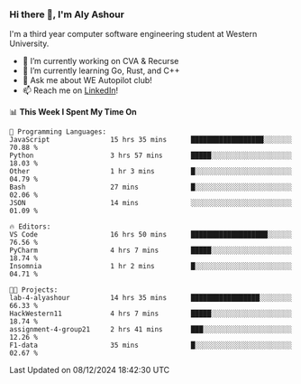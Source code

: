 ### Hi there 👋, I'm Aly Ashour
I'm a third year computer software engineering student at Western University.

- 🔭 I’m currently working on CVA & Recurse
- 🌱 I’m currently learning Go, Rust, and C++
- 💬 Ask me about WE Autopilot club!
- 📫 Reach me on [LinkedIn](https://www.linkedin.com/in/alymashour/)!
  
<!--START_SECTION:waka-->
📊 **This Week I Spent My Time On** 

```text
💬 Programming Languages: 
JavaScript               15 hrs 35 mins      ██████████████████░░░░░░░   70.88 % 
Python                   3 hrs 57 mins       █████░░░░░░░░░░░░░░░░░░░░   18.03 % 
Other                    1 hr 3 mins         █░░░░░░░░░░░░░░░░░░░░░░░░   04.79 % 
Bash                     27 mins             █░░░░░░░░░░░░░░░░░░░░░░░░   02.06 % 
JSON                     14 mins             ░░░░░░░░░░░░░░░░░░░░░░░░░   01.09 % 

🔥 Editors: 
VS Code                  16 hrs 50 mins      ███████████████████░░░░░░   76.56 % 
PyCharm                  4 hrs 7 mins        █████░░░░░░░░░░░░░░░░░░░░   18.74 % 
Insomnia                 1 hr 2 mins         █░░░░░░░░░░░░░░░░░░░░░░░░   04.71 % 

🐱‍💻 Projects: 
lab-4-alyashour          14 hrs 35 mins      █████████████████░░░░░░░░   66.33 % 
HackWestern11            4 hrs 7 mins        █████░░░░░░░░░░░░░░░░░░░░   18.74 % 
assignment-4-group21     2 hrs 41 mins       ███░░░░░░░░░░░░░░░░░░░░░░   12.26 % 
F1-data                  35 mins             █░░░░░░░░░░░░░░░░░░░░░░░░   02.67 % 
```


 Last Updated on 08/12/2024 18:42:30 UTC
<!--END_SECTION:waka-->
